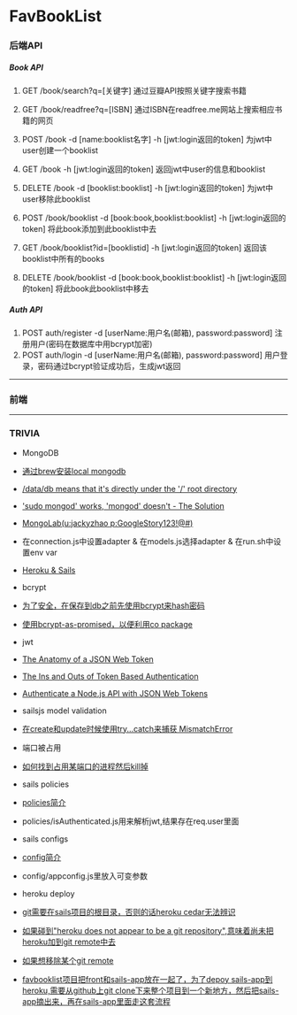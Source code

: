 # FavBookList

### 后端API

##### Book API
1. GET /book/search?q=[关键字] 通过豆瓣API按照关键字搜索书籍
2. GET /book/readfree?q=[ISBN] 通过ISBN在readfree.me网站上搜索相应书籍的网页

1. POST /book -d [name:booklist名字] -h [jwt:login返回的token] 为jwt中user创建一个booklist
2. GET /book -h [jwt:login返回的token] 返回jwt中user的信息和booklist
3. DELETE /book -d [booklist:booklist] -h [jwt:login返回的token] 为jwt中user移除此booklist

1. POST /book/booklist -d [book:book,booklist:booklist] -h [jwt:login返回的token] 将此book添加到此booklist中去
2. GET /book/booklist?id=[booklistid] -h [jwt:login返回的token] 返回该booklist中所有的books
3. DELETE /book/booklist -d [book:book,booklist:booklist] -h [jwt:login返回的token] 将此book此booklist中移去

##### Auth API
1. POST auth/register -d [userName:用户名(邮箱), password:password] 注册用户(密码在数据库中用bcrypt加密)
2. POST auth/login -d [userName:用户名(邮箱), password:password] 用户登录，密码通过bcrypt验证成功后，生成jwt返回



---

### 前端

---

### TRIVIA

* MongoDB
 * [通过brew安装local mongodb](https://docs.mongodb.org/manual/tutorial/install-mongodb-on-os-x/)
 * [/data/db means that it's directly under the '/' root directory](http://stackoverflow.com/questions/7948789/mongodb-mongod-complains-that-there-is-no-data-db-folder)
 * ['sudo mongod' works, 'mongod' doesn't - The Solution](http://www.amirsahib.com/sudo-mongod-works-mongod-doesnt-hot-to-fix/)
 * [MongoLab(u:jackyzhao p:GoogleStory123!@#)](https://mongolab.com/databases/favbooklist#users)
 * 在connection.js中设置adapter & 在models.js选择adapter & 在run.sh中设置env var
 * [Heroku & Sails](http://pburtchaell.com/2015/sails/)

* bcrypt
 * [为了安全，在保存到db之前先使用bcrypt来hash密码](http://codetheory.in/using-the-node-js-bcrypt-module-to-hash-and-safely-store-passwords/)
 * [使用bcrypt-as-promised，以便利用co package](https://www.npmjs.com/package/bcrypt-as-promised)

* jwt
 * [The Anatomy of a JSON Web Token](https://scotch.io/tutorials/the-anatomy-of-a-json-web-token)
 * [The Ins and Outs of Token Based Authentication](https://scotch.io/tutorials/the-ins-and-outs-of-token-based-authentication)
 * [Authenticate a Node.js API with JSON Web Tokens](https://scotch.io/tutorials/authenticate-a-node-js-api-with-json-web-tokens)

* sailsjs model validation
 * [在create和update时候使用try...catch来捕获 MismatchError](http://sailsjs.org/documentation/concepts/models-and-orm/validations)

* 端口被占用
 * [如何找到占用某端口的进程然后kill掉](http://stackoverflow.com/questions/12397175/how-do-i-close-an-open-port-from-the-terminal-on-the-mac)

* sails policies
 * [policies简介](http://sailsjs.org/documentation/concepts/policies)
 * policies/isAuthenticated.js用来解析jwt,结果存在req.user里面

* sails configs
 * [config简介](http://sailsjs.org/documentation/concepts/configuration)
 * config/appconfig.js里放入可变参数

* heroku deploy
 * [git需要在sails项目的根目录，否则的话heroku cedar无法辨识](http://stackoverflow.com/questions/8361475/heroku-push-rejected-no-cedar-supported-app-detected)
 * [如果碰到"heroku does not appear to be a git repository",意味着尚未把heroku加到git remote中去](https://devcenter.heroku.com/articles/git)
 * [如果想移除某个git remote](https://help.github.com/articles/removing-a-remote/)
 * [favbooklist项目把front和sails-app放在一起了，为了depoy sails-app到heroku,需要从github上git clone下来整个项目到一个新地方，然后把sails-app摘出来，再在sails-app里面走这套流程](http://vort3x.me/sailsjs-heroku/)

